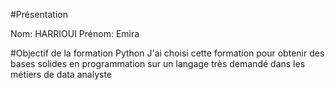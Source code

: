 
#Présentation

Nom: HARRIOUI
Prénom: Emira

#Objectif de la formation Python
J'ai choisi cette formation pour obtenir des bases solides en programmation sur un langage très demandé dans les métiers de data analyste
 
